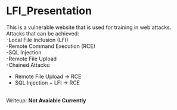 # LFI_Presentation

This is a vulnerable website that is used for training in web attacks.<br>
Attacks that can be achieved:<br>
-Local File Inclusion (LFI)<br>
-Remote Command Execution (RCE)<br>
-SQL Injection<br>
-Remote File Upload<br>
-Chained Attacks:<br>
  * Remote File Upload -> RCE
  * SQL Injection + LFI -> RCE
<br>
Writeup: <b>Not Avaiable Currently</b>
